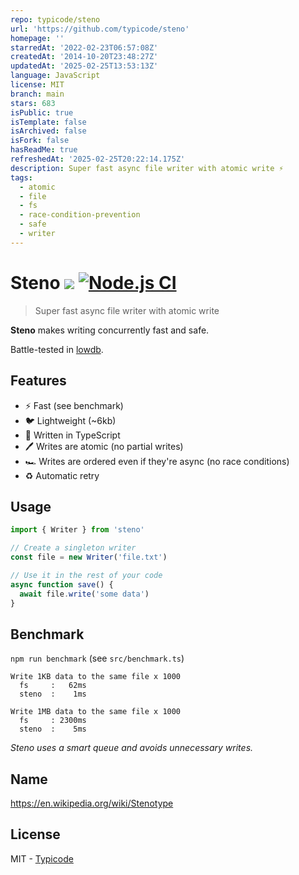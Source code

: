 ```yaml
---
repo: typicode/steno
url: 'https://github.com/typicode/steno'
homepage: ''
starredAt: '2022-02-23T06:57:08Z'
createdAt: '2014-10-20T23:48:27Z'
updatedAt: '2025-02-25T13:53:13Z'
language: JavaScript
license: MIT
branch: main
stars: 683
isPublic: true
isTemplate: false
isArchived: false
isFork: false
hasReadMe: true
refreshedAt: '2025-02-25T20:22:14.175Z'
description: Super fast async file writer with atomic write ⚡
tags:
  - atomic
  - file
  - fs
  - race-condition-prevention
  - safe
  - writer
---
```


# Steno [![](http://img.shields.io/npm/dm/steno.svg?style=flat)](https://www.npmjs.org/package/steno) [![Node.js CI](https://github.com/typicode/steno/actions/workflows/node.js.yml/badge.svg)](https://github.com/typicode/steno/actions/workflows/node.js.yml)

> Super fast async file writer with atomic write

**Steno** makes writing concurrently fast and safe.

Battle-tested in [lowdb](https://github.com/typicode/lowdb).

## Features

- ⚡ Fast (see benchmark)
- 🐦 Lightweight (~6kb)
- 🩵 Written in TypeScript
- 🖊️ Writes are atomic (no partial writes)
- 🏎️ Writes are ordered even if they're async (no race conditions)
- ♻️ Automatic retry

## Usage

```javascript
import { Writer } from 'steno'

// Create a singleton writer
const file = new Writer('file.txt')

// Use it in the rest of your code
async function save() {
  await file.write('some data')
}
```

## Benchmark

`npm run benchmark` (see `src/benchmark.ts`)

```
Write 1KB data to the same file x 1000
  fs     :   62ms
  steno  :    1ms

Write 1MB data to the same file x 1000
  fs     : 2300ms
  steno  :    5ms
```

_Steno uses a smart queue and avoids unnecessary writes._

## Name

https://en.wikipedia.org/wiki/Stenotype

## License

MIT - [Typicode](https://github.com/typicode)
